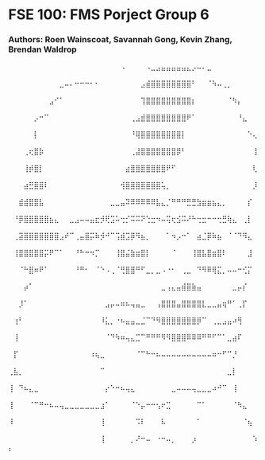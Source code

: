 # FSE 100: FMS Porject Group 6
### Authors: Roen Wainscoat, Savannah Gong, Kevin Zhang, Brendan Waldrop

⠀⠀⠀⠀⠀⠀⠀⠀⠀⠀⠀⠀⠀⠀⠀⠀⠀⠀⠀⠀⠀⠀⠠⠀⠀⠀⠀⠠⣀⣠⣤⣤⣤⣤⣤⣄⡠⠤⠄⣀⠀⠀⠀⠀⠀⠀⠀⠀⠀⠀
⠀⠀⠀⠀⠀⠀⠀⠀⠀⠀⣀⠤⠄⠒⠒⠒⠂⠂⠀⠀⠀⠀⠀⠀⠀⠀⣠⣾⣿⣿⣿⣿⣿⣿⣿⣿⠃⠀⠀⠈⠳⠤⢀⡀⠀⠀⠀⠀⠀⠀
⠀⠀⠀⠀⠀⠀⠀⠀⣠⠊⠁⠀⠀⠀⠀⠀⠀⠀⠀⠀⠀⠀⠀⠀⠀⠀⢹⣿⣿⣿⣿⣿⣿⣿⣿⣿⡆⠀⠀⠀⠀⠀⠀⠈⠳⡄⠀⠀⠀⠀
⠀⠀⠀⠀⠀⡠⠒⠉⠀⠀⠀⠀⠀⠀⠀⠀⠀⠀⠀⠀⠀⠀⠀⠀⢀⣠⣾⣿⣿⣿⣿⣿⣿⣿⣿⠟⠁⠀⠀⠀⠀⠀⠀⠀⠀⠘⣄⠀⠀⠀
⠀⠀⠀⠀⠀⡇⠀⠀⠀⠀⠀⠀⠀⠀⠀⠀⠀⠀⠀⠀⠀⠀⠀⠀⠘⢿⣿⣿⣿⣿⣿⣿⣿⣿⡇⠀⠀⠀⠀⠀⠀⠀⠀⠀⠀⠀⠀⠑⢄⠀
⠀⠀⠀⢀⢖⣿⡷⠀⠀⠀⠀⠀⠀⠀⠀⠀⠀⠀⠀⠀⠀⠀⠀⠀⢀⣼⣿⣿⣿⣿⣿⣿⣿⡿⠃⠀⠀⠀⠀⠀⠀⠀⠀⠀⠀⠀⠀⠀⢸⠀
⠀⠀⠀⢸⡾⣿⡇⠀⠀⠀⠀⠀⠀⠀⠀⠀⠀⠀⠀⠀⠀⠀⠀⣴⣿⣿⣿⣿⣿⣿⣿⠟⠋⠀⠀⠀⠀⠀⠀⠀⠀⠀⠀⠀⠀⠀⠀⠀⢇⠀
⠀⠀⠀⣴⣛⣿⣿⠇⠀⠀⠀⠀⠀⠀⠀⠀⠀⠀⠀⠀⠀⠀⢺⣿⣿⣿⣿⣿⣿⣿⢥⡀⠀⠀⠀⠀⠀⠀⠀⠀⠀⠀⠀⠀⠀⠀⠀⠀⡸⠀
⠀⠀⣾⣾⣿⣿⣧⠀⠀⠀⠀⠀⠀⠀⠀⠀⠀⠀⠀⠀⣀⣀⣤⠽⠿⠿⠿⠿⠿⣧⣄⡈⠛⠛⠛⣛⣛⣳⣶⣶⣦⣄⡀⠀⠀⠀⠀⡎⠀⠀
⠀⠘⡿⣿⣿⣿⣿⣿⣦⣄⠀⠀⣀⣠⠤⠤⣤⣖⡺⢟⣩⠥⢒⡊⠭⠭⠝⢑⣒⠲⠤⢭⢖⣪⠭⠜⠓⢒⣒⠒⠒⢒⣛⢷⣄⠀⢀⡇⠀⠀
⠀⢀⣽⣿⣿⣿⣿⣿⣿⣿⣠⠞⠉⢀⣤⣿⡭⠷⡺⠚⠉⢩⣾⣩⡿⠻⣦⡀⠀⠀⠀⠁⠲⡠⠒⠁⠀⣴⣈⡿⠷⣦⠀⠈⠈⠙⠻⣄⠀⠀
⠀⢸⣿⣿⣿⣿⣿⡭⠟⠉⠁⠀⠀⠘⠓⠒⠲⡉⠀⠀⠀⢸⣿⣬⣷⣶⣿⡇⠀⠀⠀⠀⠈⠀⠀⠀⢸⣿⣧⣿⣶⣿⠇⠀⠀⠀⠀⣸⠀⠀
⠀⠀⠈⠓⣿⠶⠟⠁⠀⠀⠀⠀⠀⠘⠛⠂⠀⠈⠑⠠⢀⠈⢛⣿⣿⠛⠋⣀⡀⣀⠠⠐⠂⠀⢀⣀⠀⠙⠻⠿⢿⣍⡀⠤⠤⠒⢊⡍⠀⠀
⠀⠀⠀⡴⠁⠀⠀⠀⠀⠀⠀⠀⠀⠀⠀⠀⠀⠀⠀⠀⠀⠀⠀⠀⠀⠀⠀⠀⠀⠀⣀⢠⣄⣤⣾⣿⣷⣤⠀⠀⠀⠀⠀⠀⣀⡤⡎⠀⠀⠀
⠀⠀⡸⠁⠀⠀⠀⠀⠀⠀⠀⠀⠀⠀⠀⠀⠀⠀⠀⣠⡤⠤⠶⠦⢤⣤⣀⠀⠀⢠⣿⣿⣿⣤⣿⣿⣿⣿⣇⣀⣀⣤⢶⠛⠁⢀⡏⠀⠀⠀
⠀⢰⠃⠀⠀⠀⠀⠀⠀⠀⠀⠀⠀⠀⠀⠀⠀⠀⠸⣅⡀⠐⠦⣤⣤⣀⣈⠉⠙⠻⣿⣿⣿⣿⣿⣿⣿⡿⠉⠀⢀⣀⣠⣤⠴⢻⠀⠀⠀⠀
⠀⢸⠀⠀⠀⠀⠀⠀⠀⠀⠀⠀⠀⠀⠀⠀⠀⠀⠀⠈⠙⠳⠶⢤⣄⣉⠉⠛⠛⠛⠻⠻⣿⣿⣿⠿⠿⠿⠛⠛⠋⠉⠁⣀⣴⠏⠀⠀⠀⠀
⠀⡏⠀⠀⠀⠀⠀⠀⠀⠀⠀⠀⠀⠀⠀⠀⠰⢦⣀⠀⠀⠀⠀⠀⠀⠈⠉⠓⠒⠦⠤⠤⠤⠤⠤⠤⠤⠤⠤⠤⠶⠒⠋⠉⡘⠀⠀⠀⠀⠀
⢀⣧⡀⠀⠀⠀⠀⠀⠀⠀⠀⠀⠀⠀⠀⠀⠀⠀⠉⠀⠀⠀⠀⠀⠀⠀⠀⠀⠀⠀⠀⠀⠀⠀⠀⠀⠀⠀⠀⠀⠀⠀⠀⣀⡇⠀⠀⠀⠀⠀
⢸⠀⠙⠦⣄⣀⠀⠀⠀⠀⠀⠀⠀⠀⠀⠀⠀⠀⠀⡔⠑⠒⠦⢤⣄⠀⠀⠀⠀⠀⠀⠀⣀⠤⠤⠤⢤⣀⣀⣀⠴⠚⠉⠀⢸⠀⠀⠀⠀⠀
⢸⠀⠀⠀⠈⠉⠛⠒⠦⠤⢤⣀⣀⣀⣀⣀⣀⣀⣰⠁⠀⠀⠀⠀⠈⠑⡤⠒⠒⢢⠖⣉⠀⠀⠀⠀⠀⠉⠁⠀⠀⠀⠀⠀⠈⠳⣄⠀⠀⠀
⠸⠀⠀⠀⠀⠀⠀⠀⠀⠀⠀⠀⠀⠀⠀⠀⠀⠀⢸⠀⠀⠀⠀⠀⠀⠩⠇⠀⠀⠀⠧⠀⠀⠀⠀⠀⠀⠁⠀⠀⠀⠀⠀⠀⠀⠀⠈⢦⠀⠀
⠀⠀⠀⠀⠀⠀⠀⠀⠀⠀⠀⠀⠀⠀⠀⠀⠀⠀⢸⠀⠀⠀⠀⠀⡀⠜⠒⠤⠀⠐⠒⠤⡀⠀⠀⠀⡰⠀⠀⠀⠀⠀⠀⠀⠀⠀⠀⠀⠱⡄
